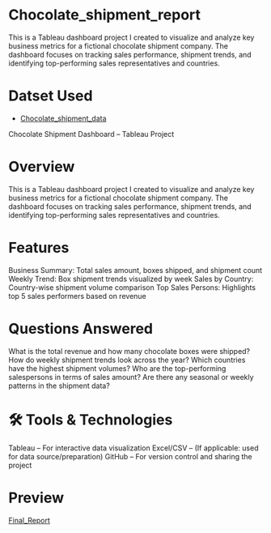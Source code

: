 # Chocolate_shipment_report
This is a Tableau dashboard project I created to visualize and analyze key business metrics for a fictional chocolate shipment company. The dashboard focuses on tracking sales performance, shipment trends, and identifying top-performing sales representatives and countries.

# Datset Used 
- <a href ="https://github.com/Keerthirajsm07/Chocolate_shipment_report/blob/main/Sample-Data-choc.xlsx">Chocolate_shipment_data<a/>

Chocolate Shipment Dashboard – Tableau Project
# Overview
This is a Tableau dashboard project I created to visualize and analyze key business metrics for a fictional chocolate shipment company. The dashboard focuses on tracking sales performance, shipment trends, and identifying top-performing sales representatives and countries.

# Features
Business Summary: Total sales amount, boxes shipped, and shipment count
Weekly Trend: Box shipment trends visualized by week
Sales by Country: Country-wise shipment volume comparison
Top Sales Persons: Highlights top 5 sales performers based on revenue

# Questions Answered
What is the total revenue and how many chocolate boxes were shipped?
How do weekly shipment trends look across the year?
Which countries have the highest shipment volumes?
Who are the top-performing salespersons in terms of sales amount?
Are there any seasonal or weekly patterns in the shipment data?

# 🛠 Tools & Technologies
Tableau – For interactive data visualization
Excel/CSV – (If applicable: used for data source/preparation)
GitHub – For version control and sharing the project

# Preview
<a href ="">Final_Report<a/>

